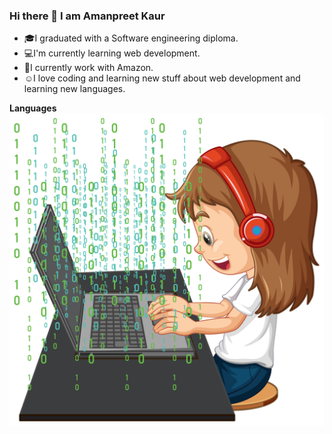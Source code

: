### Hi there 👋 I am Amanpreet Kaur

<!--
**AmanKaur1011/AmanKaur1011** is a ✨ _special_ ✨ repository because its `README.md` (this file) appears on your GitHub profile.

Here are some ideas to get you started:

- 🔭 I’m currently working on ...
- 🌱 I’m currently learning ...
- 👯 I’m looking to collaborate on ...
- 🤔 I’m looking for help with ...
- 💬 Ask me about ...
- 📫 How to reach me: ...
- 😄 Pronouns: ...
- ⚡ Fun fact: ...
-->
- 🎓I graduated with a Software engineering diploma.
- 💻I'm currently learning web development.
- 💼I currently work with Amazon.
- ☺️I love coding and learning new stuff about web development and learning new languages.
 <!-- ![cute girl coding](np9f_leld_220705.jpg)-->
 **Languages** 
 <img src="np9f_leld_220705.jpg" height="500px" alt="cute girl coding">
